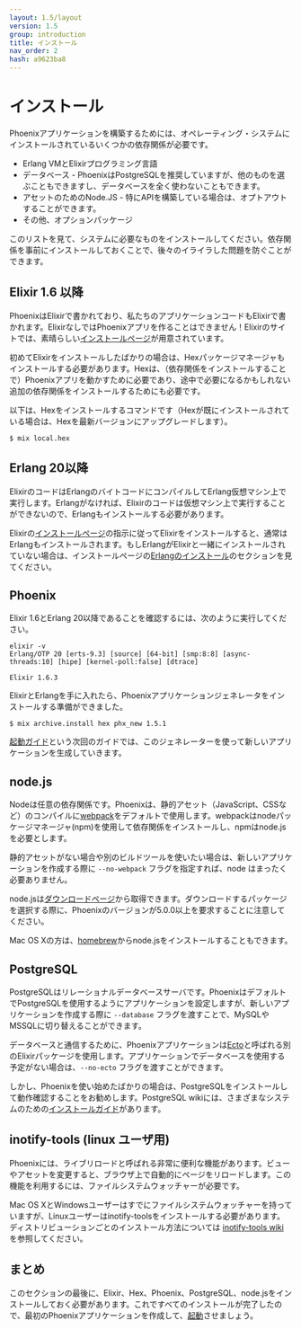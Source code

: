 ```yaml
---
layout: 1.5/layout
version: 1.5
group: introduction
title: インストール
nav_order: 2
hash: a9623ba8
---
```


# インストール

Phoenixアプリケーションを構築するためには、オペレーティング・システムにインストールされているいくつかの依存関係が必要です。

  * Erlang VMとElixirプログラミング言語
  * データベース - PhoenixはPostgreSQLを推奨していますが、他のものを選ぶこともできますし、データベースを全く使わないこともできます。
  * アセットのためのNode.JS - 特にAPIを構築している場合は、オプトアウトすることができます。
  * その他、オプションパッケージ

このリストを見て、システムに必要なものをインストールしてください。依存関係を事前にインストールしておくことで、後々のイライラした問題を防ぐことができます。

## Elixir 1.6 以降

PhoenixはElixirで書かれており、私たちのアプリケーションコードもElixirで書かれます。ElixirなしではPhoenixアプリを作ることはできません！Elixirのサイトでは、素晴らしい[インストールページ](https://elixir-lang.org/install.html)が用意されています。

初めてElixirをインストールしたばかりの場合は、Hexパッケージマネージャもインストールする必要があります。Hexは、（依存関係をインストールすることで）Phoenixアプリを動かすために必要であり、途中で必要になるかもしれない追加の依存関係をインストールするためにも必要です。

以下は、Hexをインストールするコマンドです（Hexが既にインストールされている場合は、Hexを最新バージョンにアップグレードします）。

```console
$ mix local.hex
```

## Erlang 20以降

ElixirのコードはErlangのバイトコードにコンパイルしてErlang仮想マシン上で実行します。Erlangがなければ、Elixirのコードは仮想マシン上で実行することができないので、Erlangもインストールする必要があります。

Elixirの[インストールページ](https://elixir-lang.org/install.html)の指示に従ってElixirをインストールすると、通常はErlangもインストールされます。もしErlangがElixirと一緒にインストールされていない場合は、インストールページの[Erlangのインストール](https://elixir-lang.org/install.html#installing-erlang)のセクションを見てください。

## Phoenix

Elixir 1.6とErlang 20以降であることを確認するには、次のように実行してください。

```console
elixir -v
Erlang/OTP 20 [erts-9.3] [source] [64-bit] [smp:8:8] [async-threads:10] [hipe] [kernel-poll:false] [dtrace]

Elixir 1.6.3
```

ElixirとErlangを手に入れたら、Phoenixアプリケーションジェネレータをインストールする準備ができました。

```console
$ mix archive.install hex phx_new 1.5.1
```

[起動ガイド](up_and_running.html)という次回のガイドでは、このジェネレーターを使って新しいアプリケーションを生成していきます。

## node.js

Nodeは任意の依存関係です。Phoenixは、静的アセット（JavaScript、CSSなど）のコンパイルに[webpack](https://webpack.js.org/)をデフォルトで使用します。webpackはnodeパッケージマネージャ(npm)を使用して依存関係をインストールし、npmはnode.jsを必要とします。

静的アセットがない場合や別のビルドツールを使いたい場合は、新しいアプリケーションを作成する際に `--no-webpack` フラグを指定すれば、node はまったく必要ありません。

node.jsは[ダウンロードページ](https://nodejs.org/en/download/)から取得できます。ダウンロードするパッケージを選択する際に、Phoenixのバージョンが5.0.0以上を要求することに注意してください。

Mac OS Xの方は、[homebrew](https://brew.sh/)からnode.jsをインストールすることもできます。

## PostgreSQL

PostgreSQLはリレーショナルデータベースサーバです。PhoenixはデフォルトでPostgreSQLを使用するようにアプリケーションを設定しますが、新しいアプリケーションを作成する際に `--database` フラグを渡すことで、MySQLやMSSQLに切り替えることができます。

データベースと通信するために、Phoenixアプリケーションは[Ecto](https://github.com/elixir-ecto/ecto)と呼ばれる別のElixirパッケージを使用します。アプリケーションでデータベースを使用する予定がない場合は、`--no-ecto` フラグを渡すことができます。

しかし、Phoenixを使い始めたばかりの場合は、PostgreSQLをインストールして動作確認することをお勧めします。PostgreSQL wikiには、さまざまなシステムのための[インストールガイド](https://wiki.postgresql.org/wiki/Detailed_installation_guides)があります。

## inotify-tools (linux ユーザ用)

Phoenixには、ライブリロードと呼ばれる非常に便利な機能があります。ビューやアセットを変更すると、ブラウザ上で自動的にページをリロードします。この機能を利用するには、ファイルシステムウォッチャーが必要です。

Mac OS XとWindowsユーザーはすでにファイルシステムウォッチャーを持っていますが、Linuxユーザーはinotify-toolsをインストールする必要があります。ディストリビューションごとのインストール方法については [inotify-tools wiki](https://github.com/rvoicilas/inotify-tools/wiki) を参照してください。

## まとめ

このセクションの最後に、Elixir、Hex、Phoenix、PostgreSQL、node.jsをインストールしておく必要があります。これですべてのインストールが完了したので、最初のPhoenixアプリケーションを作成して、[起動](up_and_running.html)させましょう。
